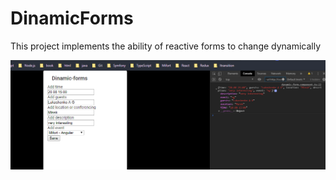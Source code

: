 # DinamicForms

This project implements the ability of reactive forms to change dynamically

![Screenshot](img.png)
